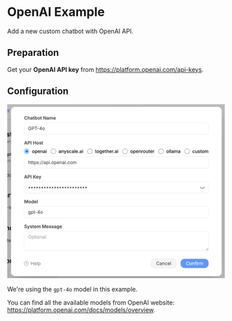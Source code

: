 # OpenAI Example

Add a new custom chatbot with OpenAI API.

## Preparation

Get your **OpenAI API key** from <https://platform.openai.com/api-keys>.

## Configuration

![](../assets/custom-bots/openai.png)

We're using the `gpt-4o` model in this example.

You can find all the available models from OpenAI website: <https://platform.openai.com/docs/models/overview>.
